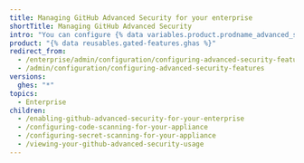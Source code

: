 ```yaml
---
title: Managing GitHub Advanced Security for your enterprise
shortTitle: Managing GitHub Advanced Security
intro: "You can configure {% data variables.product.prodname_advanced_security %} and manage use by your enterprise to suit your organization's needs."
product: "{% data reusables.gated-features.ghas %}"
redirect_from:
  - /enterprise/admin/configuration/configuring-advanced-security-features
  - /admin/configuration/configuring-advanced-security-features
versions:
  ghes: "*"
topics:
  - Enterprise
children:
  - /enabling-github-advanced-security-for-your-enterprise
  - /configuring-code-scanning-for-your-appliance
  - /configuring-secret-scanning-for-your-appliance
  - /viewing-your-github-advanced-security-usage
---
```

